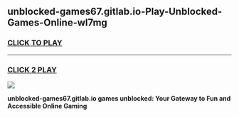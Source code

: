 
## unblocked-games67.gitlab.io-Play-Unblocked-Games-Online-wl7mg
<h3>
<a href="https://premium76.site?title=unblocked-games67.gitlab.io&ref=25A">CLICK TO PLAY</a></h3>
<hr>

<h3>
<a href="https://premium76.site?title=unblocked-games67.gitlab.io&ref=25A">CLICK 2 PLAY</a>
  
</h3>

<a href="https://premium76.site?title=unblocked-games67.gitlab.io&ref=25A"><img src="https://clearcache.store/games.png"></a>


**unblocked-games67.gitlab.io games unblocked: Your Gateway to Fun and Accessible Online Gaming**

